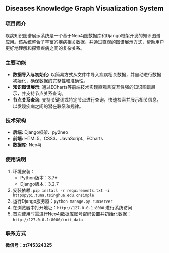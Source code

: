## Diseases Knowledge Graph Visualization System

### 项目简介

疾病知识图谱展示系统是一个基于Neo4j图数据库和Django框架开发的知识图谱应用。该系统整合了丰富的疾病相关数据，并通过直观的图谱展示方式，帮助用户更好地理解和探索疾病之间的复杂关系。

### 主要功能

* **数据导入与初始化:** 以简易方式从文件中导入疾病相关数据，并自动进行数据初始化，确保数据的完整性和准确性。
* **知识图谱展示:** 通过ECharts等前端技术实现直观且交互性强的知识图谱展示，并支持节点关系查询。
* **节点关系查询:** 支持关键词或特定节点进行查询，快速检索并展示相关信息，以发现疾病之间的潜在联系和规律。


### 技术架构

* **后端:** Django框架、py2neo
* **前端:** HTML5、CSS3、JavaScript、ECharts
* **数据库:** Neo4j

### 使用说明

1. 环境安装：
    - Python版本：3.7+
    - Django版本：3.2.7
2. 安装依赖: `pip install -r requirements.txt -i httpspypi.tuna.tsinghua.edu.cnsimple`
3. 运行Django服务器：`python manage.py runserver`
4. 在浏览器中打开地址：`http://127.0.0.1:8000` 进行系统访问
5. 首次使用时需进行Neo4j数据库账号密码设置并初始化数据：`http://127.0.0.1:8000/init_data`

### 联系方式

**微信号：zt745324325**